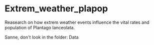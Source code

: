 # Extrem_weather_plapop

Reasearch on how extrem weather events influence the vital rates and population of Plantago lanceolata. 

Sanne, don't look in the folder: Data
